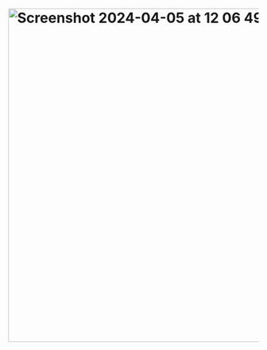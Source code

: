 # <img width="671" alt="Screenshot 2024-04-05 at 12 06 49 AM" src="https://github.com/mobe4/Problemstatment/assets/88381255/5e6fe107-4256-42a6-aa16-df4a14bab830">
